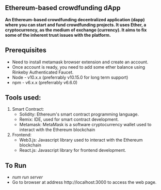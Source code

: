 ## Ethereum-based crowdfunding dApp
**An Ethereum-based crowdfunding decentralized application (dapp) where you can start and fund crowdfunding projects. It uses Ether, a cryptocurrency, as the medium of exchange (currency). It aims to fix some of the inherent trust issues with the platform.**

## Prerequisites
* Need to install metamask browser extension and create an account.
* Once account is ready, you need to add some ether balance using Rinkeby Authenticated Faucet.
* Node - v10.x.x (preferrably v10.15.0 for long term support)
* npm - v6.x.x (preferrably v6.6.0)

## Tools used:
1. Smart Contract: 
   * Solidity: Ethereum's smart contract programming language.
   * Remix: IDE, used for smart contract development.
   * Metamask: MetaMask is a software cryptocurrency wallet used to interact with the Ethereum blockchain
1. Frontend: 
   * Web3.js: Javascript library used to interact with the Ethereum blockchain
   * React.js: Javascript library for frontend development.
## To Run
* *num run server*
* Go to browser at address http://localhost:3000 to access the web page.
